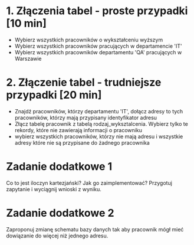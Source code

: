 # 1. Złączenia tabel - proste przypadki [10 min]
  - Wybierz wszystkich pracowników o wykształceniu wyższym
  - Wybierz wszystkich pracowników pracujących w departamencie 'IT'
  - Wybierz wszystkich pracowników departamentu 'QA' pracujących w Warszawie

# 2. Złączenie tabel - trudniejsze przypadki [20 min]
  - Znajdź pracowników, którzy departamentu 'IT', dołącz adresy to tych pracowników, którzy mają przypisany identyfikator
    adresu
  - Złącz tabelę pracownik z tabelą rodzaj_wyksztalcenia. Wybierz tylko te rekordy, które nie zawierają informacji o pracowniku
  - wybierz wszystkich pracowników, którzy nie mają adresu i wszystkie adresy które nie są przypisane do żadnego pracownika

# Zadanie dodatkowe 1

  Co to jest iloczyn kartezjański? Jak go zaimplementować?
  Przygotuj zapytanie i wyciągnij wnioski z wyniku.

# Zadanie dodatkowe 2

  Zaproponuj zmianę schematu bazy danych tak aby pracownik mógł mieć dowiązanie do więcej niż jednego adresu.